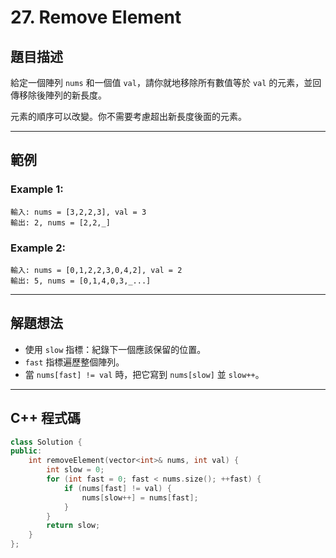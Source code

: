 # 27. Remove Element

## 題目描述

給定一個陣列 `nums` 和一個值 `val`，請你就地移除所有數值等於 `val` 的元素，並回傳移除後陣列的新長度。

元素的順序可以改變。你不需要考慮超出新長度後面的元素。

---

## 範例

### Example 1:

```
輸入: nums = [3,2,2,3], val = 3
輸出: 2, nums = [2,2,_]
```

### Example 2:

```
輸入: nums = [0,1,2,2,3,0,4,2], val = 2
輸出: 5, nums = [0,1,4,0,3,_...]
```

---

## 解題想法

* 使用 `slow` 指標：紀錄下一個應該保留的位置。
* `fast` 指標遍歷整個陣列。
* 當 `nums[fast] != val` 時，把它寫到 `nums[slow]` 並 `slow++`。

---

## C++ 程式碼

```cpp
class Solution {
public:
    int removeElement(vector<int>& nums, int val) {
        int slow = 0;
        for (int fast = 0; fast < nums.size(); ++fast) {
            if (nums[fast] != val) {
                nums[slow++] = nums[fast];
            }
        }
        return slow;
    }
};
```
